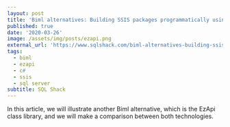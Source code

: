 ```yaml
---
layout: post
title: 'Biml alternatives: Building SSIS packages programmatically using EzAPI'
published: true
date: '2020-03-26'
image: /assets/img/posts/ezapi.png
external_url: 'https://www.sqlshack.com/biml-alternatives-building-ssis-packages-programmatically-using-ezapi/'
tags:
  - biml
  - ezapi
  - c#
  - ssis
  - sql server
subtitle: SQL Shack
---
```

In this article, we will illustrate another Biml alternative, which is the EzApi class library, and we will make a comparison between both technologies.
